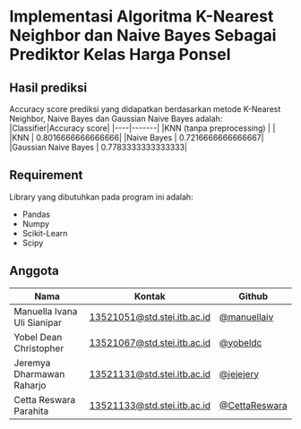 # Implementasi Algoritma K-Nearest Neighbor dan Naive Bayes Sebagai Prediktor Kelas Harga Ponsel

## Hasil prediksi
Accuracy score prediksi yang didapatkan berdasarkan metode K-Nearest Neighbor, Naive Bayes dan Gaussian Naive Bayes adalah:
|Classifier|Accuracy score|
|----|-------|
|KNN (tanpa preprocessing) | |
|KNN | 0.8016666666666666|
|Naive Bayes | 0.7216666666666667|
|Gaussian Naive Bayes | 0.7783333333333333|

## Requirement
Library yang dibutuhkan pada program ini adalah:
* Pandas
* Numpy
* Scikit-Learn
* Scipy

## Anggota
|Nama|Kontak|Github|
|----|-------|------|
|Manuella Ivana Uli Sianipar | 13521051@std.stei.itb.ac.id| <a href="https://www.github.com/manuellaiv">@manuellaiv</a>|
|Yobel Dean Christopher | 13521067@std.stei.itb.ac.id |<a href="https://www.github.com/yobeldc">@yobeldc</a>|
|Jeremya Dharmawan Raharjo | 13521131@std.stei.itb.ac.id|<a href="https://www.github.com/jejejery">@jejejery</a>|
|Cetta Reswara Parahita | 13521133@std.stei.itb.ac.id|<a href="https://www.github.com/CettaReswara">@CettaReswara</a>|
